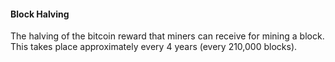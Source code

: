#### Block Halving

The halving of the bitcoin reward that miners can receive for mining a block. This takes place approximately every 4 years (every 210,000 blocks).